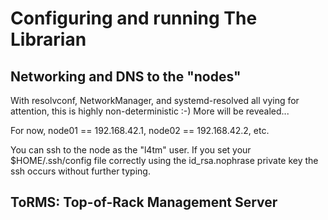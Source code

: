 # Configuring and running The Librarian

## Networking and DNS to the "nodes"

With resolvconf, NetworkManager, and systemd-resolved all vying for attention,
this is highly non-deterministic :-)   More will be revealed...

For now, node01 == 192.168.42.1, node02 == 192.168.42.2, etc.

You can ssh to the node as the "l4tm" user.  If you set your $HOME/.ssh/config
file correctly using the id_rsa.nophrase private key the ssh occurs without
further typing.

## ToRMS: Top-of-Rack Management Server
